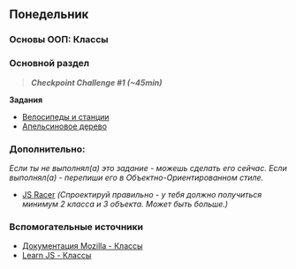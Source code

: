## Понедельник

### Основы ООП: Классы
### Основной раздел

>__*Checkpoint Challenge #1 (~45min)*__

**Задания**
- [Велосипеды и станции](../../../../oojs-bikes-and-stations-challenge)
- [Апельсиновое дерево](../../../../core-js-oop-tdd-orange-tree)

### Дополнительно:
*Если ты не выполнял(а) это задание - можешь сделать его сейчас. Если выполнял(а) - перепиши его в Объектно-Ориентированном стиле.*
- [JS Racer](../../../../js-racer-1-outrageous-fortune-challenge) *(Спроектируй правильно - у тебя должно получиться минимум 2 класса и 3 объекта. Может быть больше.)*


### Вспомогательные источники

- [Документация Mozilla - Классы](https://developer.mozilla.org/ru/docs/Web/JavaScript/Reference/Classes)
- [Learn JS - Классы](https://learn.javascript.ru/es-class)
